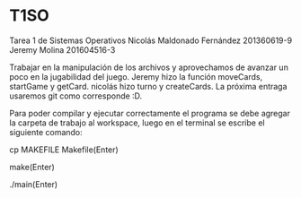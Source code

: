 # T1SO
Tarea 1 de Sistemas Operativos
Nicolás Maldonado Fernández 201360619-9
Jeremy Molina 201604516-3

Trabajar en la manipulación de los archivos y aprovechamos de avanzar un poco en la jugabilidad del juego. 
Jeremy hizo la función moveCards, startGame y getCard.
nicolás hizo turno y createCards.
La próxima entraga usaremos git como corresponde :D.


Para poder compilar y ejecutar correctamente el programa se debe agregar la carpeta de trabajo al workspace, luego en el terminal se escribe el siguiente comando:

cp MAKEFILE Makefile(Enter)

make(Enter)

./main(Enter)
